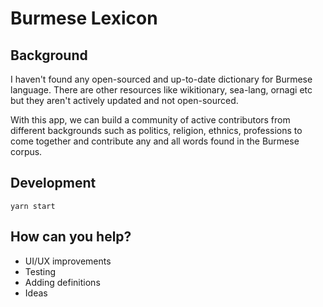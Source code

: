 # Burmese Lexicon

## Background

I haven't found any open-sourced and up-to-date dictionary for Burmese language.
There are other resources like wikitionary, sea-lang, ornagi etc but they aren't actively updated and not open-sourced.

With this app, we can build a community of active contributors from different backgrounds
such as politics, religion, ethnics, professions to come together and contribute any and all words found in the Burmese corpus.


## Development

```
yarn start
```

## How can you help?
* UI/UX improvements
* Testing
* Adding definitions
* Ideas
